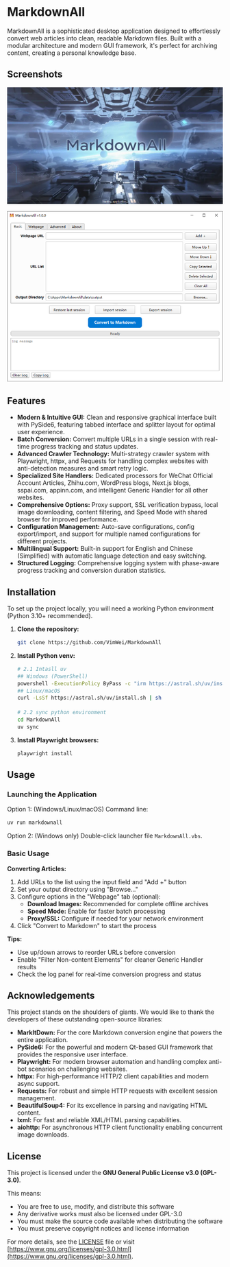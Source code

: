 # MarkdownAll

MarkdownAll is a sophisticated desktop application designed to effortlessly convert web articles into clean, readable Markdown files. Built with a modular architecture and modern GUI framework, it's perfect for archiving content, creating a personal knowledge base.

## Screenshots

![Splash Screen](src/markdownall/ui/assets/screenshot_splash.webp)

![Main Application Window](src/markdownall/ui/assets/screenshot.webp)

## Features

* **Modern & Intuitive GUI:** Clean and responsive graphical interface built with PySide6, featuring tabbed interface and splitter layout for optimal user experience.
* **Batch Conversion:** Convert multiple URLs in a single session with real-time progress tracking and status updates.
* **Advanced Crawler Technology:** Multi-strategy crawler system with Playwright, httpx, and Requests for handling complex websites with anti-detection measures and smart retry logic.
* **Specialized Site Handlers:** Dedicated processors for WeChat Official Account Articles, Zhihu.com, WordPress blogs, Next.js blogs, sspai.com, appinn.com, and intelligent Generic Handler for all other websites.
* **Comprehensive Options:** Proxy support, SSL verification bypass, local image downloading, content filtering, and Speed Mode with shared browser for improved performance.
* **Configuration Management:** Auto-save configurations, config export/import, and support for multiple named configurations for different projects.
* **Multilingual Support:** Built-in support for English and Chinese (Simplified) with automatic language detection and easy switching.
* **Structured Logging:** Comprehensive logging system with phase-aware progress tracking and conversion duration statistics.

## Installation

To set up the project locally, you will need a working Python environment (Python 3.10+ recommended).

1. **Clone the repository:**
   ```bash
   git clone https://github.com/VimWei/MarkdownAll
   ```
2. **Install Python venv:**
   ```bash
   # 2.1 Intasll uv
   ## Windows (PowerShell)
   powershell -ExecutionPolicy ByPass -c "irm https://astral.sh/uv/install.ps1 | iex"
   ## Linux/macOS
   curl -LsSf https://astral.sh/uv/install.sh | sh

   # 2.2 sync python environment
   cd MarkdownAll
   uv sync
   ```
3. **Install Playwright browsers:**
   ```bash
   playwright install
   ```

## Usage

### Launching the Application

Option 1: (Windows/Linux/macOS) Command line:
```bash
uv run markdownall
```
Option 2: (Windows only) Double-click launcher file `MarkdownAll.vbs`.

### Basic Usage

**Converting Articles:**
1. Add URLs to the list using the input field and "Add +" button
2. Set your output directory using "Browse…" 
3. Configure options in the "Webpage" tab (optional):
   * **Download Images:** Recommended for complete offline archives
   * **Speed Mode:** Enable for faster batch processing
   * **Proxy/SSL:** Configure if needed for your network environment
4. Click "Convert to Markdown" to start the process

**Tips:**
- Use up/down arrows to reorder URLs before conversion
- Enable "Filter Non-content Elements" for cleaner Generic Handler results
- Check the log panel for real-time conversion progress and status

## Acknowledgements

This project stands on the shoulders of giants. We would like to thank the developers of these outstanding open-source libraries:

* **MarkItDown:** For the core Markdown conversion engine that powers the entire application.
* **PySide6:** For the powerful and modern Qt-based GUI framework that provides the responsive user interface.
* **Playwright:** For modern browser automation and handling complex anti-bot scenarios on challenging websites.
* **httpx:** For high-performance HTTP/2 client capabilities and modern async support.
* **Requests:** For robust and simple HTTP requests with excellent session management.
* **BeautifulSoup4:** For its excellence in parsing and navigating HTML content.
* **lxml:** For fast and reliable XML/HTML parsing capabilities.
* **aiohttp:** For asynchronous HTTP client functionality enabling concurrent image downloads.

## License

This project is licensed under the **GNU General Public License v3.0 (GPL-3.0)**. 

This means:
- You are free to use, modify, and distribute this software
- Any derivative works must also be licensed under GPL-3.0
- You must make the source code available when distributing the software
- You must preserve copyright notices and license information

For more details, see the [LICENSE](LICENSE) file or visit [https://www.gnu.org/licenses/gpl-3.0.html](https://www.gnu.org/licenses/gpl-3.0.html).
